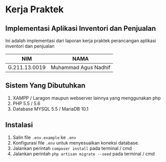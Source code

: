 # Kerja Praktek 
## Implementasi Aplikasi Inventori dan Penjualan

Ini adalah implementasi dari laporan kerja praktek perancangan aplikasi inventori dan penjualan

NIM | NAMA
--- | ---
G.211.13.0019 | Muhammad Agus Nadhif

## Sistem Yang Dibutuhkan

1. XAMPP / Laragon maupun webserver lainnya yang menggunakan php
2. PHP 5.5 / 5.6
3. Database MYSQL 5.5 / MariaDB 10.1

## Instalasi

1. Salin file `.env.example` ke `.env`
2. Konfigurasi file `.env` untuk menyesuaikan koneksi database.
3. Jalankan perintah `composer install` pada terminal / cmd
4. Jalankan perintah `php artisan migrate --seed` pada terminal / cmd
